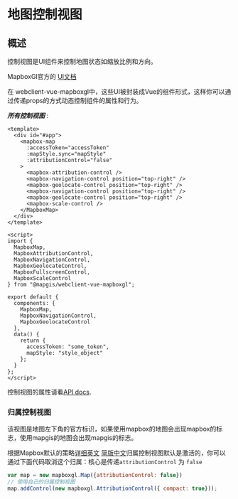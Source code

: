 # 地图控制视图

## 概述

控制视图是UI组件来控制地图状态如缩放比例和方向。

MapboxGl官方的 [UI文档](https://www.mapbox.cn/mapbox-gl-js/api/#user%20interface)

在 webclient-vue-mapboxgl中，这些UI被封装成Vue的组件形式，这样你可以通过传递props的方式动态控制组件的属性和行为。

**_所有控制视图_** :

```vue
<template>
  <div id="#app">
    <mapbox-map
      :accessToken="accessToken"
      :mapStyle.sync="mapStyle"
      :attributionControl="false"
    >
      <mapbox-attribution-control />
      <mapbox-navigation-control position="top-right" />
      <mapbox-geolocate-control position="top-right" />
      <mapbox-navigation-control position="top-right" />
      <mapbox-geolocate-control position="top-right" />
      <mapbox-scale-control />
    </MapboxMap>
  </div>
</template>

<script>
import {
  MapboxMap,
  MapboxAttributionControl,
  MapboxNavigationControl,
  MapboxGeolocateControl,
  MapboxFullscreenControl,
  MapboxScaleControl
} from "@mapgis/webclient-vue-mapboxgl";

export default {
  components: {
    MapboxMap,
    MapboxNavigationControl,
    MapboxGeolocateControl
  },
  data() {
    return {
      accessToken: "some_token",
      mapStyle: "style_object"
    };
  }
};
</script>
```

控制视图的属性请看[API docs](/zh/api/controls.md).

### 归属控制视图

该视图是地图左下角的官方标识，如果使用mapbox的地图会出现mapbox的标志，使用mapgis的地图会出现mapgis的标志。

根据Mapbox默认的策略[详细英文](https://docs.mapbox.com/help/how-attribution-works/) [简版中文](https://www.mapbox.cn/mapbox-gl-js/api/#attributioncontrol)归属控制视图默认是激活的，你可以通过下面代码取消这个归属：核心是传递`attributionControl` 为 `false`
``` js
var map = new mapboxgl.Map({attributionControl: false})
// 使用自己的归属控制视图
map.addControl(new mapboxgl.AttributionControl({ compact: true}));
```



